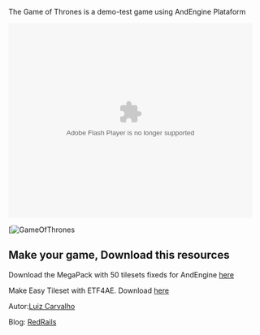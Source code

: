 The Game of Thrones is a demo-test game using AndEngine Plataform

<object width="480" height="385"><param name="movie" value="http://www.youtube.com/watch?v=4UlTc4EEelQ"></param><param name="allowFullScreen" value="true"></param><param name="allowscriptaccess" value="always"></param><embed src="http://www.youtube.com/watch?v=4UlTc4EEelQ" type="application/x-shockwave-flash" allowscriptaccess="always" allowfullscreen="true" width="480" height="385"></embed></object>




[![GameOfThrones][banner]

Make your game, Download this resources
---------------------------------------

Download the MegaPack with 50 tilesets fixeds for AndEngine [here](http://www.redrails.com.br/2011/10/super-pacote-com-50-tilesets-em-hd-para-andengine/)

Make Easy Tileset with ETF4AE. Download [here](http://www.redrails.com.br/2011/10/easytilesetfixer4andengine-make-easily-tilesets-for-andengine/)


Autor:[Luiz Carvalho](http://www.twitter.com/LuizCarvalho)

Blog: [RedRails](http://www.redrails.com.br)










[banner]: http://www.redrails.com.br/wp-content/uploads/2011/10/EasyTileSetFixer4AndEngine.jpg "EasyTileSetFixer4AndEngine"

